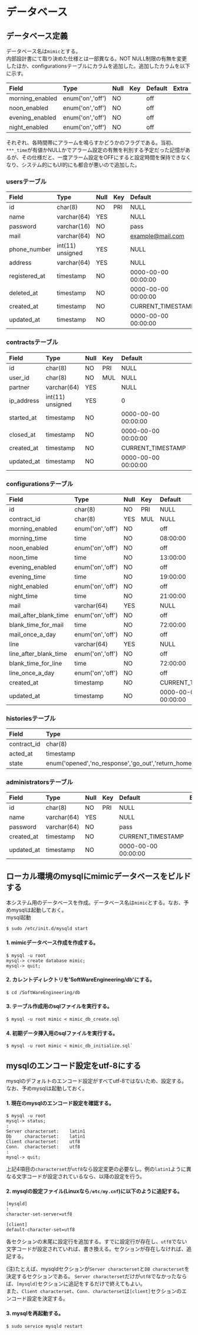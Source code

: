 # データベース

## データベース定義

データベース名は`mimic`とする。  
内部設計書にて取り決めた仕様とは一部異なる。NOT NULL制限の有無を変更したほか、configurationsテーブルにカラムを追加した。追加したカラムを以下に示す。

| Field                 | Type             | Null | Key | Default             | Extra |
|:----------------------|:-----------------|:-----|:----|:--------------------|:------|
| morning_enabled       | enum('on','off') | NO   |     | off                 |       |
| noon_enabled          | enum('on','off') | NO   |     | off                 |       |
| evening_enabled       | enum('on','off') | NO   |     | off                 |       |
| night_enabled         | enum('on','off') | NO   |     | off                 |       |

それぞれ、各時間帯にアラームを鳴らすかどうかのフラグである。当初、`***_time`が有値かNULLかでアラーム設定の有無を判別する予定だった記憶があるが、その仕様だと、一度アラーム設定をOFFにすると設定時間を保持できなくなり、システム的にもUI的にも都合が悪いので追加した。

### usersテーブル

| Field         | Type             | Null | Key | Default             | Extra |
|:--------------|:-----------------|:-----|-----|:--------------------|:------|
| id            | char(8)          | NO   | PRI | NULL                |       |
| name          | varchar(64)      | YES  |     | NULL                |       |
| password      | varchar(16)      | NO   |     | pass                |       |
| mail          | varchar(64)      | NO   |     | example@mail.com    |       |
| phone_number  | int(11) unsigned | YES  |     | NULL                |       |
| address       | varchar(64)      | YES  |     | NULL                |       |
| registered_at | timestamp        | NO   |     | 0000-00-00 00:00:00 |       |
| deleted_at    | timestamp        | NO   |     | 0000-00-00 00:00:00 |       |
| created_at    | timestamp        | NO   |     | CURRENT_TIMESTAMP   |       |
| updated_at    | timestamp        | NO   |     | 0000-00-00 00:00:00 |       |

### contractsテーブル

| Field      | Type             | Null | Key | Default             | Extra |
|:-----------|:-----------------|:-----|:----|:--------------------|:------|
| id         | char(8)          | NO   | PRI | NULL                |       |
| user_id    | char(8)          | NO   | MUL | NULL                |       |
| partner    | varchar(64)      | YES  |     | NULL                |       |
| ip_address | int(11) unsigned | YES  |     | 0                   |       |
| started_at | timestamp        | NO   |     | 0000-00-00 00:00:00 |       |
| closed_at  | timestamp        | NO   |     | 0000-00-00 00:00:00 |       |
| created_at | timestamp        | NO   |     | CURRENT_TIMESTAMP   |       |
| updated_at | timestamp        | NO   |     | 0000-00-00 00:00:00 |       |

### configurationsテーブル

| Field                 | Type             | Null | Key | Default             | Extra |
|:----------------------|:-----------------|:-----|:----|:--------------------|:------|
| id                    | char(8)          | NO   | PRI | NULL                |       |
| contract_id           | char(8)          | YES  | MUL | NULL                |       |
| morning_enabled       | enum('on','off') | NO   |     | off                 |       |
| morning_time          | time             | NO   |     | 08:00:00            |       |
| noon_enabled          | enum('on','off') | NO   |     | off                 |       |
| noon_time             | time             | NO   |     | 13:00:00            |       |
| evening_enabled       | enum('on','off') | NO   |     | off                 |       |
| evening_time          | time             | NO   |     | 19:00:00            |       |
| night_enabled         | enum('on','off') | NO   |     | off                 |       |
| night_time            | time             | NO   |     | 21:00:00            |       |
| mail                  | varchar(64)      | YES  |     | NULL                |       |
| mail_after_blank_time | enum('on','off') | NO   |     | off                 |       |
| blank_time_for_mail   | time             | NO   |     | 72:00:00            |       |
| mail_once_a_day       | enum('on','off') | NO   |     | off                 |       |
| line                  | varchar(64)      | YES  |     | NULL                |       |
| line_after_blank_time | enum('on','off') | NO   |     | off                 |       |
| blank_time_for_line   | time             | NO   |     | 72:00:00            |       |
| line_once_a_day       | enum('on','off') | NO   |     | off                 |       |
| created_at            | timestamp        | NO   |     | CURRENT_TIMESTAMP   |       |
| updated_at            | timestamp        | NO   |     | 0000-00-00 00:00:00 |       |

### historiesテーブル

| Field       | Type                                                | Null | Key | Default           | Extra |
|:------------|:----------------------------------------------------|:-----|:----|:------------------|:------|
| contract_id | char(8)                                             | NO   | MUL | NULL              |       |
| acted_at    | timestamp                                           | NO   |     | CURRENT_TIMESTAMP |       |
| state       | enum('opened','no_response','go_out','return_home') | NO   |     | opened            |       |

### administratorsテーブル

| Field      | Type        | Null | Key | Default             | Extra |
|:-----------|:------------|:-----|:----|:--------------------|:------|
| id         | char(8)     | NO   | PRI | NULL                |       |
| name       | varchar(64) | YES  |     | NULL                |       |
| password   | varchar(64) | NO   |     | pass                |       |
| created_at | timestamp   | NO   |     | CURRENT_TIMESTAMP   |       |
| updated_at | timestamp   | NO   |     | 0000-00-00 00:00:00 |       |


## ローカル環境のmysqlにmimicデータベースをビルドする
本システム用のデータベースを作成。データベース名は`mimic`とする。なお、予めmysqlは起動しておく。  
mysql起動
```
$ sudo /etc/init.d/mysqld start
```

#### 1. mimicデータベース作成を作成する。
```
$ mysql -u root
mysql-> create database mimic;
mysql-> quit;
```
#### 2. カレントディレクトリを'SoftWareEngineering/db'にする。
```
$ cd /SoftWareEngineering/db
```

#### 3. テーブル作成用のsqlファイルを実行する。
```
$ mysql -u root mimic < mimic_db_create.sql
```

#### 4. 初期データ挿入用のsqlファイルを実行する。
```
$ mysql -u root mimic < mimic_db_initialize.sql`
```

## mysqlのエンコード設定をutf-8にする
mysqlのデフォルトのエンコード設定がすべてutf-8ではないため、設定する。なお、予めmysqlは起動しておく。 

#### 1. 現在のmysqlのエンコード設定を確認する。
```
$ mysql -u root
mysql-> status;
:
Server characterset:    latin1
Db     characterset:    latin1
Client characterset:    utf8
Conn.  characterset:    utf8
:
mysql-> quit;
```
上記4項目の`characterset`が`utf8`なら設定変更の必要なし。例の`latin1`ように異なる文字コードが設定されているなら、以降の設定を行う。

#### 2. mysqlの設定ファイル(Linuxなら`/etc/my.cnf`)に以下のように追記する。
```
[mysqld]
:
character-set-server=utf8

[client]
default-character-set=utf8
```
各セクションの末尾に設定行を追加する。すでに設定行が存在し、`utf8`でない文字コードが設定されていれば、書き換える。セクションが存在しなければ、追記する。  

(注)たとえば、mysqldセクションが`Server characterset`と`DB characterset`を決定するセクションである。
`Server characterset`だけが`utf8`でなかったならば、`[mysqld]`セクションに追記をするだけで終えてもよい。  
また、`Client characterset`、`Conn. characterset`は`[client]`セクションのエンコード設定を決定する。  

#### 3. mysqlを再起動する。  
```
$ sudo service mysqld restart
```